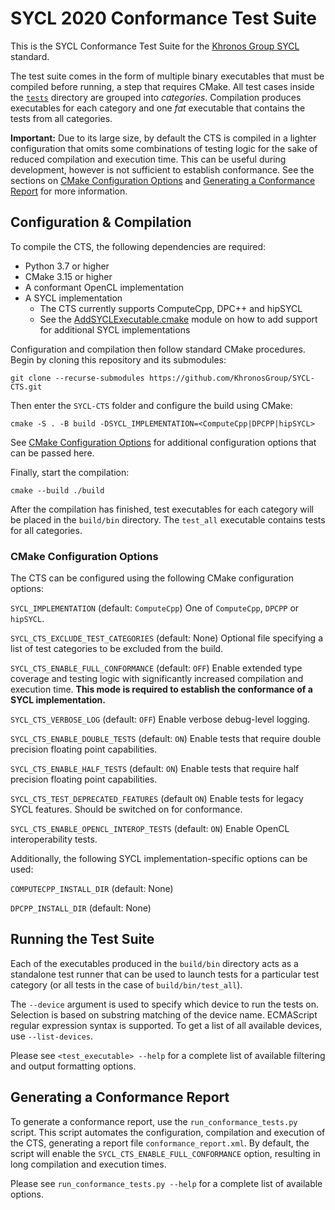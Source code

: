 # SYCL 2020 Conformance Test Suite

This is the SYCL Conformance Test Suite for the [Khronos Group
SYCL](https://www.khronos.org/sycl) standard.

The test suite comes in the form of multiple binary executables that must be
compiled before running, a step that requires CMake. All test cases inside the
[`tests`](tests) directory are grouped into *categories*. Compilation produces
executables for each category and one *fat* executable that contains the tests
from all categories.

**Important:** Due to its large size, by default the CTS is compiled in a
lighter configuration that omits some combinations of testing logic for the sake
of reduced compilation and execution time. This can be useful during
development, however is not sufficient to establish conformance. See the
sections on [CMake Configuration Options](#cmake-configuration-options) and
[Generating a Conformance Report](#generating-a-conformance-report) for more
information.

## Configuration & Compilation

To compile the CTS, the following dependencies are required:

- Python 3.7 or higher
- CMake 3.15 or higher
- A conformant OpenCL implementation
- A SYCL implementation
  - The CTS currently supports ComputeCpp, DPC++ and hipSYCL
  - See the [AddSYCLExecutable.cmake](cmake/AddSYCLExecutable.cmake) module on
    how to add support for additional SYCL implementations

Configuration and compilation then follow standard CMake procedures. Begin by
cloning this repository and its submodules:

`git clone --recurse-submodules https://github.com/KhronosGroup/SYCL-CTS.git`

Then enter the `SYCL-CTS` folder and configure the build using CMake:

`cmake -S . -B build -DSYCL_IMPLEMENTATION=<ComputeCpp|DPCPP|hipSYCL>`

See [CMake Configuration Options](#cmake-configuration-options) for additional
configuration options that can be passed here.

Finally, start the compilation:

`cmake --build ./build`

After the compilation has finished, test executables for each category will be
placed in the `build/bin` directory. The `test_all` executable contains tests
for all categories.

### CMake Configuration Options

The CTS can be configured using the following CMake configuration options:

`SYCL_IMPLEMENTATION` (default: `ComputeCpp`)
 One of `ComputeCpp`, `DPCPP` or `hipSYCL`.

`SYCL_CTS_EXCLUDE_TEST_CATEGORIES` (default: None)
 Optional file specifying a list of test categories to be excluded from the build.

`SYCL_CTS_ENABLE_FULL_CONFORMANCE` (default: `OFF`)
 Enable extended type coverage and testing logic with significantly increased
 compilation and execution time. **This mode is required to establish the
 conformance of a SYCL implementation.**

`SYCL_CTS_VERBOSE_LOG` (default: `OFF`)
 Enable verbose debug-level logging.

`SYCL_CTS_ENABLE_DOUBLE_TESTS` (default: `ON`)
 Enable tests that require double precision floating point capabilities.

`SYCL_CTS_ENABLE_HALF_TESTS` (default: `ON`)
 Enable tests that require half precision floating point capabilities.

`SYCL_CTS_TEST_DEPRECATED_FEATURES` (default `ON`)
 Enable tests for legacy SYCL features. Should be switched on for conformance.

`SYCL_CTS_ENABLE_OPENCL_INTEROP_TESTS` (default: `ON`)
 Enable OpenCL interoperability tests.

Additionally, the following SYCL implementation-specific options can be used:

`COMPUTECPP_INSTALL_DIR` (default: None)

`DPCPP_INSTALL_DIR` (default: None)

## Running the Test Suite

Each of the executables produced in the `build/bin` directory acts as a
standalone test runner that can be used to launch tests for a particular test
category (or all tests in the case of `build/bin/test_all`).

The ``--device`` argument is used to specify which device to run the tests on.
Selection is based on substring matching of the device name. ECMAScript regular
expression syntax is supported. To get a list of all available devices, use
`--list-devices`.

Please see `<test_executable> --help` for a complete list of available filtering
and output formatting options.

## Generating a Conformance Report

To generate a conformance report, use the `run_conformance_tests.py` script.
This script automates the configuration, compilation and execution of the CTS,
generating a report file `conformance_report.xml`. By default, the script will
enable the `SYCL_CTS_ENABLE_FULL_CONFORMANCE` option, resulting in long
compilation and execution times.

Please see `run_conformance_tests.py --help` for a complete list of available
options.
